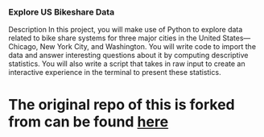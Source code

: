 ### Explore US Bikeshare Data

Description
In this project, you will make use of Python to explore data related to bike share systems for three major cities in the United States—Chicago, New York City, and Washington. You will write code to import the data and answer interesting questions about it by computing descriptive statistics. You will also write a script that takes in raw input to create an interactive experience in the terminal to present these statistics.

# The original repo of this is forked from can be found [here](https://github.com/udacity/pdsnd_github)
